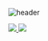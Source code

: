 ![header](https://capsule-render.vercel.app/api?type=waving&color=gradient&height=120&animation=fadeIn&section=footer&text=🚗🚘🚛&fontAlign=70)

<a href="https://github.com/sehyunf">
  <img src="https://github-readme-stats.vercel.app/api/top-langs/?username=sehyunf&exclude_repo=dkssud8150.github.io&layout=compact&theme=tokyonight" />
</a>
<a href="https://github.com/sehyunf">
  <img src="https://github-readme-stats.vercel.app/api?username=sehyunf&theme=tokyonight&show_icons=true"/>
</a>
